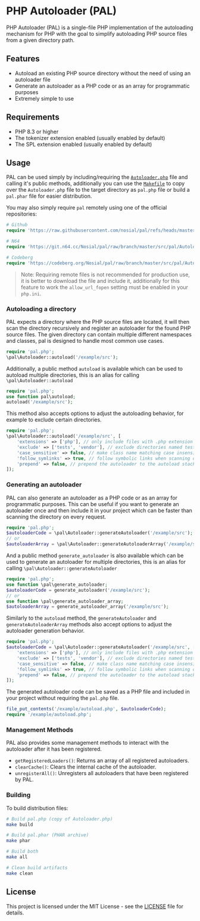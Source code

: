 # PHP Autoloader (PAL)

PHP Autoloader (PAL) is a single-file PHP implementation of the autoloading mechanism for PHP with the goal to simplify
autoloading PHP source files from a given directory path.


## Features

- Autoload an existing PHP source directory without the need of using an autoloader file
- Generate an autoloader as a PHP code or as an array for programmatic purposes
- Extremely simple to use

## Requirements

- PHP 8.3 or higher
- The tokenizer extension enabled (usually enabled by default)
- The SPL extension enabled (usually enabled by default)

## Usage

PAL can be used simply by including/requiring the [`Autoloader.php`](src/Autoloader.php) file and calling it's public
methods, additionally you can use the [`Makefile`](Makefile) to copy over the `Autoloader.php` file to the target
directory as `pal.php` file or build a `pal.phar` file for easier distribution.

You may also simply require `pal` remotely using one of the official repositories:

```php
# Github
require 'https://raw.githubusercontent.com/nosial/pal/refs/heads/master/src/pal/Autoloader.php';

# N64
require 'https://git.n64.cc/Nosial/pal/raw/branch/master/src/pal/Autoloader.php';

# Codeberg
require 'https://codeberg.org/Nosial/pal/raw/branch/master/src/pal/Autoloader.php';
```

 > Note: Requiring remote files is not recommended for production use, it is better to download the file and include it, additionally for this feature to work the `allow_url_fopen` setting must be enabled in your `php.ini`.

### Autoloading a directory

PAL expects a directory where the PHP source files are located, it will then scan the directory recursively and register an
autoloader for the found PHP source files. The given directory can contain multiple different namespaces and classes, pal
is designed to handle most common use cases.

```php
require 'pal.php';
\pal\Autoloader::autoload('/example/src');
```

Additionally, a public method `autoload` is available which can be used to autoload multiple directories, this is an
alias for calling `\pal\Autoloader::autoload`

```php
require 'pal.php';
use function pal\autoload;
autoload('/example/src');
```

This method also accepts options to adjust the autoloading behavior, for example to exclude certain directories.

```php
require 'pal.php';
\pal\Autoloader::autoload('/example/src', [
    'extensions' => ['php'], // only include files with .php extension
    'exclude' => ['tests', 'vendor'], // exclude directories named tests or vendor
    'case_sensitive' => false, // make class name matching case insensitive
    'follow_symlinks' => true, // follow symbolic links when scanning directories
    'prepend' => false, // prepend the autoloader to the autoload stack, default: false (append)
]);
```

### Generating an autoloader

PAL can also generate an autoloader as a PHP code or as an array for programmatic purposes. This can be useful if you want
to generate an autoloader once and then include it in your project which can be faster than scanning the directory on every
request.

```php
require 'pal.php';
$autoloaderCode = \pal\Autoloader::generateAutoloader('/example/src');
// or
$autoloaderArray = \pal\Autoloader::generateAutoloaderArray('/example/src');
```

And a public method `generate_autoloader` is also available which can be used to generate an autoloader for multiple directories,
this is an alias for calling `\pal\Autoloader::generateAutoloader`

```php
require 'pal.php';
use function \pal\generate_autoloader;
$autoloaderCode = generate_autoloader('/example/src');
// or
use function \pal\generate_autoloader_array;
$autoloaderArray = generate_autoloader_array('/example/src');
```

Similarly to the `autoload` method, the `generateAutoloader` and `generateAutoloaderArray` methods also accept options to
adjust the autoloader generation behavior.

```php
require 'pal.php';
$autoloaderCode = \pal\Autoloader::generateAutoloader('/example/src', [
    'extensions' => ['php'], // only include files with .php extension
    'exclude' => ['tests', 'vendor'], // exclude directories named tests or vendor
    'case_sensitive' => false, // make class name matching case insensitive
    'follow_symlinks' => true, // follow symbolic links when scanning directories
    'prepend' => false, // prepend the autoloader to the autoload stack, default: false (append)
]);
```

The generated autoloader code can be saved as a PHP file and included in your project without requiring the `pal.php` file.

```php
file_put_contents('/example/autoload.php', $autoloaderCode);
require '/example/autoload.php';
```

### Management Methods

PAL also provides some management methods to interact with the autoloader after it has been registered.

- `getRegisteredLoaders()`: Returns an array of all registered autoloaders.
- `clearCache()`: Clears the internal cache of the autoloader.
- `unregisterAll()`: Unregisters all autoloaders that have been registered by PAL.

### Building

To build distribution files:

```bash
# Build pal.php (copy of Autoloader.php)
make build

# Build pal.phar (PHAR archive)
make phar

# Build both
make all

# Clean build artifacts
make clean
```

## License

This project is licensed under the MIT License - see the [LICENSE](LICENSE) file for details.
